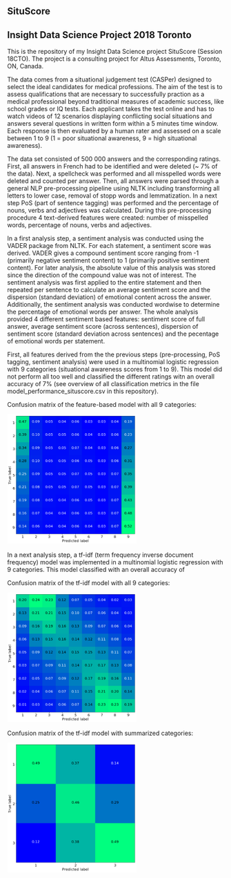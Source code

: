 ## SituScore
## Insight Data Science Project 2018 Toronto

This is the repository of my Insight Data Science project SituScore (Session 18CTO). The project is a consulting project for Altus Assessments, Toronto, ON, Canada. 

The data comes from a situational judgement test (CASPer) designed to select the ideal candidates for medical professions. The aim of the test is to assess qualifications that are necessary to successfully praction as a medical professional beyond traditional measures of academic success, like school grades or IQ tests. Each applicant takes the test online and has to watch videos of 12 scenarios displaying conflicting social situations and answers several questions in written form within a 5 minutes time window. Each response is then evaluated by a human rater and assessed on a scale between 1 to 9 (1 = poor situational awareness, 9 = high situational awareness). 

The data set consisted of 500 000 answers and the corresponding ratings. First, all answers in French had to be identified and were deleted (~ 7% of the data). Next, a spellcheck was performed and all misspelled words were deleted and counted per answer. Then, all answers were parsed through a general NLP pre-processing pipeline using NLTK including transforming all letters to lower case, removal of stopp words and lemmatization. In a next step PoS (part of sentence tagging) was performed and the percentage of nouns, verbs and adjectives was calculated. During this pre-processing procedure 4 text-derived features were created: number of misspelled words, percentage of nouns, verbs and adjectives.

In a first analysis step, a sentiment analysis was conducted using the VADER package from NLTK. For each statement, a sentiment score was derived. VADER gives a compound sentiment score ranging from -1 (primarily negative sentiment content) to 1 (primarily positive sentiment content). For later analysis, the absolute value of this analysis was stored since the direction of the compound value was not of interest. The sentiment analysis was first applied to the entire statement and then repeated per sentence to calculate an average sentiment score and the dispersion (standard deviation) of emotional content across the answer. Additionally, the sentiment analysis was conducted wordwise to determine the percentage of emotional words per answer. The whole analysis provided 4 different sentiment based features: sentiment score of full answer, average sentiment score (across sentences), dispersion of sentiment score (standard deviation across sentences) and the pecentage of emotional words per statement.

First, all features derived from the the previous steps (pre-processing, PoS tagging, sentiment analysis) were used in a multinomial logistic regression with 9 categories (situational awareness scores from 1 to 9). This model did not perform all too well and classified the different ratings witn an overall accuracy of 7% (see overview of all classification metrics in the file model_performance_situscore.csv in this repository).

Confusion matrix of the feature-based model with all 9 categories:

<img src="https://github.com/jorennig/SituScore/blob/master/Confusion_Matrix_features_full_scale.png" alt="CM" width="300" height="300">

In a next analysis step, a tf-idf (term frequency inverse document frequency) model was implemented in a multinomial logistic regression with 9 categories. This model classified with an overall accuracy of 



Confusion matrix of the tf-idf model with all 9 categories:

<img src="https://github.com/jorennig/SituScore/blob/master/Confusion_Matrix_tfidf_full_scale.png" alt="CM" width="300" height="300">


Confusion matrix of the tf-idf model with summarized categories:

<img src="https://github.com/jorennig/SituScore/blob/master/Confusion_Matrix_tfidf_summarized.png" alt="CM" width="300" height="300">


